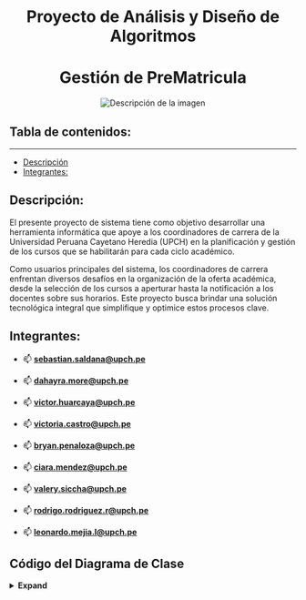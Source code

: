 <h1 align="center" id="title">Proyecto de Análisis y Diseño de Algoritmos
<h1 align="center" id="title">Gestión de PreMatricula</h1>

<div align="center">
  <img src="https://cdn.www.gob.pe/uploads/document/file/5540193/880238-logo-sme.png" alt="Descripción de la imagen">
</div>


## Tabla de contenidos:
---
- [Descripción](#Descripción)
- [Integrantes:](#Figma)

## Descripción:

El presente proyecto de sistema tiene como objetivo desarrollar una herramienta informática que apoye a los coordinadores de carrera de la Universidad Peruana Cayetano Heredia (UPCH) en la planificación y gestión de los cursos que se habilitarán para cada ciclo académico.

Como usuarios principales del sistema, los coordinadores de carrera enfrentan diversos desafíos en la organización de la oferta académica, desde la selección de los cursos a aperturar hasta la notificación a los docentes sobre sus horarios. Este proyecto busca brindar una solución tecnológica integral que simplifique y optimice estos procesos clave.


## Integrantes:

- 📫 **[sebastian.saldana@upch.pe](mailto:sebastian.saldana@upch.pe)**

- 📫 **[dahayra.more@upch.pe](mailto:dahayra.more@upch.pe)**

- 📫 **[victor.huarcaya@upch.pe](mailto:victor.huarcaya@upch.pe)**

- 📫 **[victoria.castro@upch.pe](mailto:victoria.castro@upch.pe)**

- 📫 **[bryan.penaloza@upch.pe](mailto:bryan.penaloza@upch.pe)**

- 📫 **[ciara.mendez@upch.pe](mailto:ciara.mendez@upch.pe)**

- 📫 **[valery.siccha@upch.pe](mailto:valery.siccha@upch.pe)**

- 📫 **[rodrigo.rodriguez.r@upch.pe](mailto:rodrigo.rodriguez.r@upch.pe)**

- 📫 **[leonardo.mejia.l@upch.pe](mailto:leonardo.mejia.l@upch.pe)**




## Código del Diagrama de Clase
<details><summary> <b>Expand</b> </summary>

``` shell
@startuml

class Curso {
    - nombre: String
    - ciclo: String
    - prerrequisito: String
}

class Salon {
    - nombre: String
    - capacidad: int
    - ubicacion: String
}

class Ambiente {
    - tipo: String
    - descripcion: String
}

class Alumno {
    - nombre: String
}

class Asignacion {
    - alumno: Alumno
    - curso: Curso
}

class Horario {
    - cursos: List<Curso>
    - num_horas: int
    - num_salones: int
    - requisitos: List<Requerimiento>
    + cromosoma_aleatorio(): int[]
    + fitness(): int
    + crossover(): (int[], int[])
    + mutacion(): int[]
    + poblacion_aleatoria(): int[]
    + fitness_poblacion(): int[]
    + optimizar_horarios(): (int[], int)
}

class Requerimiento {
    - curso: Curso
    - tipo_ambiente: String
}

class Login {
    - usuario: String
    - contraseña: String
    + autenticar(usuario: String, contraseña: String): boolean
}

class MultiApp {
    + apps: List<Application>
    + add_app(titulo: String, funcion: Function)
    + run()
}

interface Application {
    run()
}

Curso "1" -down-> "1..*" Alumno: asignado a
Asignacion "1" -- "1" Alumno: tiene
Asignacion "1" -- "1" Curso: tiene
Curso "1..*" -up-> "1" Salon: se realiza en
Curso "1" -right-> "1" Ambiente: requiere
Horario "1" -- "1..*" Curso: contiene
Horario "1" -- "1..*" Requerimiento: contiene
Requerimiento "1" -- "1" Curso: tiene
Requerimiento "1" -- "1" Ambiente: tiene
Login "1" -down-> "1" MultiApp: permite acceso

@enduml

```
<p align="center">
  <img src="https://github.com/Victor-Nikolai/Recursos/blob/main/Diagrama%20de%20Clase%20.png" alt="image">
</p>
